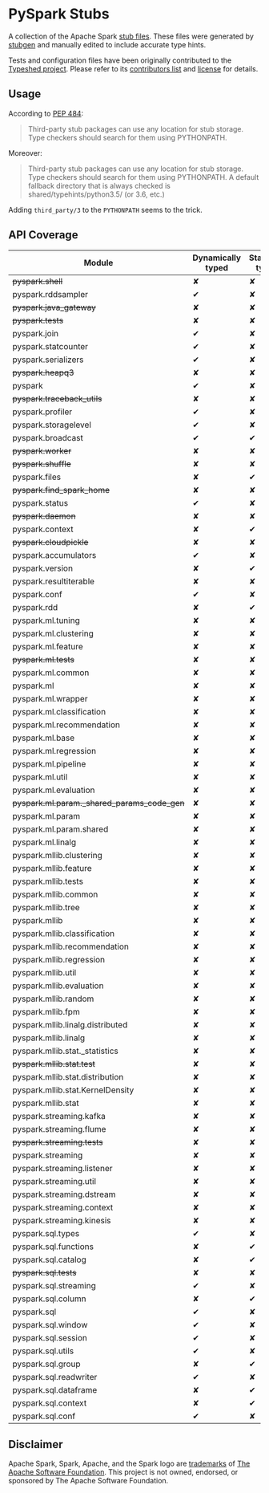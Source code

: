 # PySpark Stubs

A collection of the Apache Spark [stub files](https://www.python.org/dev/peps/pep-0484/#stub-files). These files were generated by [stubgen](https://github.com/python/mypy/blob/master/mypy/stubgen.py) and manually edited to include accurate type hints.

Tests and configuration files have been originally contributed to the [Typeshed project](https://github.com/python/typeshed/). Please refer to its [contributors list](https://github.com/python/typeshed/graphs/contributors) and [license](https://github.com/python/typeshed/blob/master/LICENSE) for details.


## Usage

According to [PEP 484](https://www.python.org/dev/peps/pep-0484/#storing-and-distributing-stub-files): 

> Third-party stub packages can use any location for stub storage. Type checkers should search for them using PYTHONPATH. 

Moreover:

> Third-party stub packages can use any location for stub storage. Type checkers should search for them using PYTHONPATH. A default fallback directory that is always checked is shared/typehints/python3.5/ (or 3.6, etc.)

Adding `third_party/3` to the `PYTHONPATH` seems to the trick.

## API Coverage

| Module                                             | Dynamically typed | Statically typed | Notes            |
|----------------------------------------------------|-------------------|------------------|------------------|
| <s>pyspark.shell</s>                               | ✘                 | ✘                | Internal         |
| pyspark.rddsampler                                 | ✔                 | ✘                |                  |
| <s>pyspark.java\_gateway</s>                       | ✘                 | ✘                | Internal         |
| <s>pyspark.tests</s>                               | ✘                 | ✘                | Tests            |
| pyspark.join                                       | ✔                 | ✘                |                  |
| pyspark.statcounter                                | ✔                 | ✘                |                  |
| pyspark.serializers                                | ✔                 | ✘                |                  |
| <s>pyspark.heapq3</s>                              | ✘                 | ✘                | Internal         |
| pyspark                                            | ✔                 | ✘                |                  |
| <s>pyspark.traceback\_utils</s>                    | ✘                 | ✘                | Internal         |
| pyspark.profiler                                   | ✔                 | ✘                |                  |
| pyspark.storagelevel                               | ✔                 | ✘                |                  |
| pyspark.broadcast                                  | ✔                 | ✔                | Mixed            |
| <s>pyspark.worker</s>                              | ✘                 | ✘                | Internal         |
| <s>pyspark.shuffle</s>                             | ✘                 | ✘                | Internal         |
| pyspark.files                                      | ✘                 | ✔                |                  |
| <s>pyspark.find\_spark\_home</s>                   | ✘                 | ✘                | Internal         |
| pyspark.status                                     | ✔                 | ✘                |                  |
| <s>pyspark.daemon</s>                              | ✘                 | ✘                | Internal         |
| pyspark.context                                    | ✘                 | ✔                |                  |
| <s>pyspark.cloudpickle</s>                         | ✘                 | ✘                | Internal         |
| pyspark.accumulators                               | ✔                 | ✘                |                  |
| pyspark.version                                    | ✘                 | ✔                |                  |
| pyspark.resultiterable                             | ✘                 | ✘                |                  |
| pyspark.conf                                       | ✔                 | ✘                |                  |
| pyspark.rdd                                        | ✘                 | ✔                |                  |
| pyspark.ml.tuning                                  | ✘                 | ✘                |                  |
| pyspark.ml.clustering                              | ✘                 | ✘                |                  |
| pyspark.ml.feature                                 | ✘                 | ✘                |                  |
| <s>pyspark.ml.tests</s>                            | ✘                 | ✘                | Tests            |
| pyspark.ml.common                                  | ✘                 | ✘                |                  |
| pyspark.ml                                         | ✘                 | ✘                |                  |
| pyspark.ml.wrapper                                 | ✘                 | ✘                |                  |
| pyspark.ml.classification                          | ✘                 | ✘                |                  |
| pyspark.ml.recommendation                          | ✘                 | ✘                |                  |
| pyspark.ml.base                                    | ✘                 | ✘                |                  |
| pyspark.ml.regression                              | ✘                 | ✘                |                  |
| pyspark.ml.pipeline                                | ✘                 | ✘                |                  |
| pyspark.ml.util                                    | ✘                 | ✘                |                  |
| pyspark.ml.evaluation                              | ✘                 | ✘                |                  |
| <s>pyspark.ml.param._shared_params\_code\_gen</s>  | ✘                 | ✘                | Internal         |
| pyspark.ml.param                                   | ✘                 | ✘                |                  |
| pyspark.ml.param.shared                            | ✘                 | ✘                |                  |
| pyspark.ml.linalg                                  | ✘                 | ✘                |                  |
| pyspark.mllib.clustering                           | ✘                 | ✘                |                  |
| pyspark.mllib.feature                              | ✘                 | ✘                |                  |
| pyspark.mllib.tests                                | ✘                 | ✘                |                  |
| pyspark.mllib.common                               | ✘                 | ✘                |                  |
| pyspark.mllib.tree                                 | ✘                 | ✘                |                  |
| pyspark.mllib                                      | ✘                 | ✘                |                  |
| pyspark.mllib.classification                       | ✘                 | ✘                |                  |
| pyspark.mllib.recommendation                       | ✘                 | ✘                |                  |
| pyspark.mllib.regression                           | ✘                 | ✘                |                  |
| pyspark.mllib.util                                 | ✘                 | ✘                |                  |
| pyspark.mllib.evaluation                           | ✘                 | ✘                |                  |
| pyspark.mllib.random                               | ✘                 | ✘                |                  |
| pyspark.mllib.fpm                                  | ✘                 | ✘                |                  |
| pyspark.mllib.linalg.distributed                   | ✘                 | ✘                |                  |
| pyspark.mllib.linalg                               | ✘                 | ✘                |                  |
| pyspark.mllib.stat._statistics                     | ✘                 | ✘                |                  |
| <s>pyspark.mllib.stat.test</s>                     | ✘                 | ✘                | Tests            |
| pyspark.mllib.stat.distribution                    | ✘                 | ✘                |                  |
| pyspark.mllib.stat.KernelDensity                   | ✘                 | ✘                |                  |
| pyspark.mllib.stat                                 | ✘                 | ✘                |                  |
| pyspark.streaming.kafka                            | ✘                 | ✘                |                  |
| pyspark.streaming.flume                            | ✘                 | ✘                |                  |
| <s>pyspark.streaming.tests</s>                     | ✘                 | ✘                | Tests            |
| pyspark.streaming                                  | ✘                 | ✘                |                  |
| pyspark.streaming.listener                         | ✘                 | ✘                |                  |
| pyspark.streaming.util                             | ✘                 | ✘                |                  |
| pyspark.streaming.dstream                          | ✘                 | ✘                |                  |
| pyspark.streaming.context                          | ✘                 | ✘                |                  |
| pyspark.streaming.kinesis                          | ✘                 | ✘                |                  |
| pyspark.sql.types                                  | ✔                 | ✘                |                  |
| pyspark.sql.functions                              | ✘                 | ✔                |                  |
| pyspark.sql.catalog                                | ✘                 | ✔                |                  |
| <s>pyspark.sql.tests</s>                           | ✘                 | ✘                | Tests            |
| pyspark.sql.streaming                              | ✔                 | ✘                |                  |
| pyspark.sql.column                                 | ✘                 | ✔                |                  |
| pyspark.sql                                        | ✔                 | ✘                |                  |
| pyspark.sql.window                                 | ✔                 | ✘                |                  |
| pyspark.sql.session                                | ✔                 | ✘                |                  |
| pyspark.sql.utils                                  | ✔                 | ✘                |                  |
| pyspark.sql.group                                  | ✘                 | ✔                |                  |
| pyspark.sql.readwriter                             | ✔                 | ✘                |                  |
| pyspark.sql.dataframe                              | ✘                 | ✔                |                  |
| pyspark.sql.context                                | ✘                 | ✔                |                  |
| pyspark.sql.conf                                   | ✔                 | ✘                |                  |


## Disclaimer

Apache Spark, Spark, Apache, and the Spark logo are <a href="https://www.apache.org/foundation/marks/">trademarks</a> of
  <a href="http://www.apache.org">The Apache Software Foundation</a>. This project is not owned, endorsed, or sponsored by The Apache Software Foundation.
